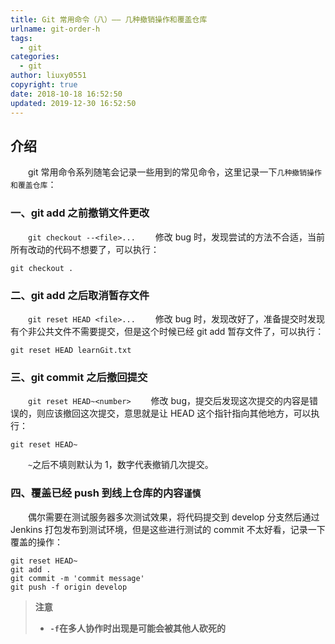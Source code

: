 ```yaml
---
title: Git 常用命令（八）—— 几种撤销操作和覆盖仓库
urlname: git-order-h
tags:
  - git
categories:
  - git
author: liuxy0551
copyright: true
date: 2018-10-18 16:52:50
updated: 2019-12-30 16:52:50
---
```


## 介绍

　　git 常用命令系列随笔会记录一些用到的常见命令，这里记录一下`几种撤销操作和覆盖仓库`：
<!--more-->


###  一、git add 之前撤销文件更改

　　`git checkout --<file>...`
　　修改 bug 时，发现尝试的方法不合适，当前所有改动的代码不想要了，可以执行：
``` shell
git checkout .
```


###  二、git add 之后取消暂存文件

　　`git reset HEAD <file>...`
　　修改 bug 时，发现改好了，准备提交时发现有个非公共文件不需要提交，但是这个时候已经 git add 暂存文件了，可以执行：
``` shell
git reset HEAD learnGit.txt
```

###  三、git commit 之后撤回提交

　　`git reset HEAD~<number>`
　　修改 bug，提交后发现这次提交的内容是错误的，则应该撤回这次提交，意思就是让 HEAD 这个指针指向其他地方，可以执行：
``` shell
git reset HEAD~
```
　　`~`之后不填则默认为 1，数字代表撤销几次提交。


### 四、覆盖已经 push 到线上仓库的内容`谨慎`

　　偶尔需要在测试服务器多次测试效果，将代码提交到 develop 分支然后通过 Jenkins 打包发布到测试环境，但是这些进行测试的 commit 不太好看，记录一下覆盖的操作：

``` shell
git reset HEAD~
git add .
git commit -m 'commit message'
git push -f origin develop
```

>**注意**
>* **`-f`在多人协作时出现是可能会被其他人砍死的**
